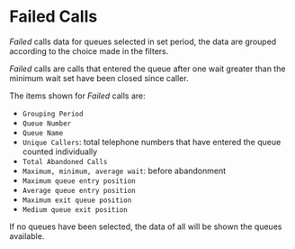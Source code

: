 # Failed Calls

*Failed* calls data for queues selected in
set period, the data are grouped according to the choice made
in the filters.

*Failed* calls are calls that entered the queue after one
wait greater than the minimum wait set have been closed since
caller.

The items shown for *Failed* calls are:

- `Grouping Period`
- `Queue Number`
- `Queue Name`
- `Unique Callers`: total telephone numbers that have entered the queue
counted individually
- `Total Abandoned Calls`
- `Maximum, minimum, average wait`: before abandonment
- `Maximum queue entry position`
- `Average queue entry position`
- `Maximum exit queue position`
- `Medium queue exit position`

If no queues have been selected, the data of all will be shown
the queues available.
